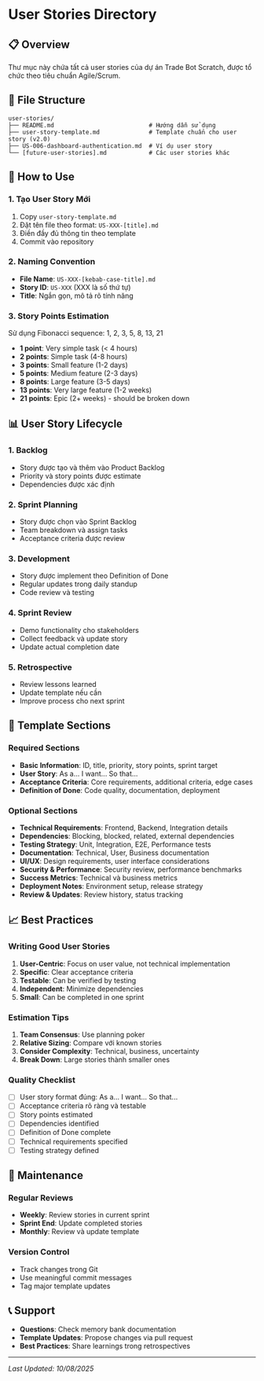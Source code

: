 # User Stories Directory

## 📋 Overview
Thư mục này chứa tất cả user stories của dự án Trade Bot Scratch, được tổ chức theo tiêu chuẩn Agile/Scrum.

## 📁 File Structure
```
user-stories/
├── README.md                           # Hướng dẫn sử dụng
├── user-story-template.md              # Template chuẩn cho user story (v2.0)
├── US-006-dashboard-authentication.md  # Ví dụ user story
└── [future-user-stories].md            # Các user stories khác
```

## 🎯 How to Use

### 1. Tạo User Story Mới
1. Copy `user-story-template.md`
2. Đặt tên file theo format: `US-XXX-[title].md`
3. Điền đầy đủ thông tin theo template
4. Commit vào repository

### 2. Naming Convention
- **File Name**: `US-XXX-[kebab-case-title].md`
- **Story ID**: `US-XXX` (XXX là số thứ tự)
- **Title**: Ngắn gọn, mô tả rõ tính năng

### 3. Story Points Estimation
Sử dụng Fibonacci sequence: 1, 2, 3, 5, 8, 13, 21
- **1 point**: Very simple task (< 4 hours)
- **2 points**: Simple task (4-8 hours)
- **3 points**: Small feature (1-2 days)
- **5 points**: Medium feature (2-3 days)
- **8 points**: Large feature (3-5 days)
- **13 points**: Very large feature (1-2 weeks)
- **21 points**: Epic (2+ weeks) - should be broken down

## 📊 User Story Lifecycle

### 1. Backlog
- Story được tạo và thêm vào Product Backlog
- Priority và story points được estimate
- Dependencies được xác định

### 2. Sprint Planning
- Story được chọn vào Sprint Backlog
- Team breakdown và assign tasks
- Acceptance criteria được review

### 3. Development
- Story được implement theo Definition of Done
- Regular updates trong daily standup
- Code review và testing

### 4. Sprint Review
- Demo functionality cho stakeholders
- Collect feedback và update story
- Update actual completion date

### 5. Retrospective
- Review lessons learned
- Update template nếu cần
- Improve process cho next sprint

## 🔧 Template Sections

### Required Sections
- **Basic Information**: ID, title, priority, story points, sprint target
- **User Story**: As a... I want... So that...
- **Acceptance Criteria**: Core requirements, additional criteria, edge cases
- **Definition of Done**: Code quality, documentation, deployment

### Optional Sections
- **Technical Requirements**: Frontend, Backend, Integration details
- **Dependencies**: Blocking, blocked, related, external dependencies
- **Testing Strategy**: Unit, Integration, E2E, Performance tests
- **Documentation**: Technical, User, Business documentation
- **UI/UX**: Design requirements, user interface considerations
- **Security & Performance**: Security review, performance benchmarks
- **Success Metrics**: Technical và business metrics
- **Deployment Notes**: Environment setup, release strategy
- **Review & Updates**: Review history, status tracking

## 📈 Best Practices

### Writing Good User Stories
1. **User-Centric**: Focus on user value, not technical implementation
2. **Specific**: Clear acceptance criteria
3. **Testable**: Can be verified by testing
4. **Independent**: Minimize dependencies
5. **Small**: Can be completed in one sprint

### Estimation Tips
1. **Team Consensus**: Use planning poker
2. **Relative Sizing**: Compare với known stories
3. **Consider Complexity**: Technical, business, uncertainty
4. **Break Down**: Large stories thành smaller ones

### Quality Checklist
- [ ] User story format đúng: As a... I want... So that...
- [ ] Acceptance criteria rõ ràng và testable
- [ ] Story points estimated
- [ ] Dependencies identified
- [ ] Definition of Done complete
- [ ] Technical requirements specified
- [ ] Testing strategy defined

## 🔄 Maintenance

### Regular Reviews
- **Weekly**: Review stories in current sprint
- **Sprint End**: Update completed stories
- **Monthly**: Review và update template

### Version Control
- Track changes trong Git
- Use meaningful commit messages
- Tag major template updates

## 📞 Support
- **Questions**: Check memory bank documentation
- **Template Updates**: Propose changes via pull request
- **Best Practices**: Share learnings trong retrospectives

---
*Last Updated: 10/08/2025*
